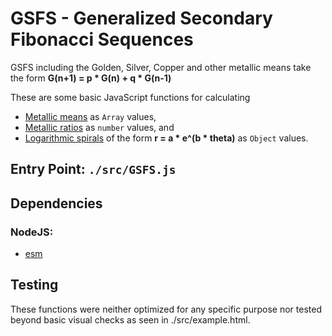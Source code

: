 # GSFS - Generalized Secondary Fibonacci Sequences

GSFS including the Golden, Silver, Copper and other metallic means take the form __G(n+1) = p * G(n) + q * G(n-1)__

These are some basic JavaScript functions for calculating
  + [Metallic means](http://www.mi.sanu.ac.rs/vismath/spinadel/index.html) as `Array` values,
  + [Metallic ratios](https://en.wikipedia.org/wiki/Metallic_mean) as `number` values, and
  + [Logarithmic spirals](https://en.wikipedia.org/wiki/Logarithmic_spiral) of the form __r = a * e^(b * theta)__ as `Object` values.


## Entry Point: `./src/GSFS.js`

## Dependencies
### NodeJS:
  -  [esm](https://github.com/standard-things/esm)

## Testing
These functions were neither optimized for any specific purpose nor tested beyond basic visual checks as seen in ./src/example.html.

